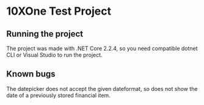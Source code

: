 # 10XOne Test Project

## Running the project

The project was made with .NET Core 2.2.4, so you need compatible dotnet CLI or Visual Studio to run the project.

## Known bugs

The datepicker does not accept the given dateformat, so does not show the date of a previously stored financial item. 